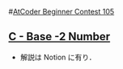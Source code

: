 #[AtCoder Beginner Contest 105](https://atcoder.jp/contests/abc105)

## [C - Base -2 Number](https://atcoder.jp/contests/abc105/tasks/abc105_c)
- 解説は Notion に有り．
